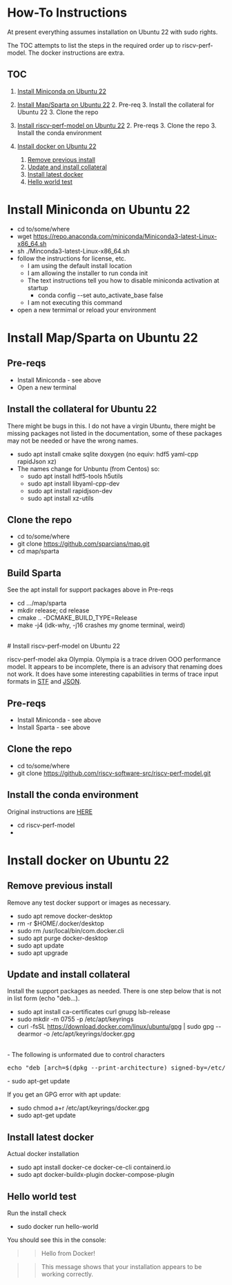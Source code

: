 # How-To Instructions

At present everything assumes installation on Ubuntu 22 with sudo rights.

The TOC attempts to list the steps in the required order up to riscv-perf-model. The docker instructions are extra.

## TOC

1. [Install Miniconda on Ubuntu 22](#install-miniconda-on-ubuntu-22)

1. [Install Map/Sparta on Ubuntu 22](#install-map-sparta-on-ubuntu-22)
    2. Pre-req
    3. Install the collateral for Ubuntu 22
    3. Clone the repo

1. [Install riscv-perf-model on Ubuntu 22](#install-riscv-perf-model-on-ubuntu-22)
    2. Pre-reqs
    3. Clone the repo
    3. Install the conda environment


1. [Install docker on Ubuntu 22](#install-docker-on-ubuntu-22)

    1. [Remove previous install](##remove-previous-install)
    1. [Update and install collateral](##update-and-install-collateral)
    1. [Install latest docker](##install-latest-docker)
    1. [Hello world test](##hello-world-test)

# Install Miniconda on Ubuntu 22

- cd to/some/where
- wget https://repo.anaconda.com/miniconda/Miniconda3-latest-Linux-x86_64.sh
- sh ./Minconda3-latest-Linux-x86_64.sh
- follow the instructions for license, etc. 
    - I am using the default install location
    - I am allowing the installer to run conda init
    - The text instructions tell you how to disable miniconda activation at startup
        - conda config --set auto_activate_base false
    - I am not executing this command
- open a new termimal or reload your environment

# Install Map/Sparta on Ubuntu 22

## Pre-reqs

- Install Miniconda - see above
- Open a new terminal

## Install the collateral for Ubuntu 22

There might be bugs in this. I do not have a virgin Ubuntu, there might be missing packages not listed in the documentation, some of these packages may not be needed or have the wrong names.

- sudo apt install cmake sqlite doxygen (no equiv: hdf5 yaml-cpp rapidJson xz)
- The names change for Unbuntu (from Centos) so:
    - sudo apt install hdf5-tools h5utils
    - sudo apt install libyaml-cpp-dev
    - sudo apt install rapidjson-dev
    - sudo apt install xz-utils

## Clone the repo

- cd to/some/where
- git clone https://github.com/sparcians/map.git
- cd map/sparta

## Build Sparta
 See the apt install for support packages above in  Pre-reqs

- cd .../map/sparta
- mkdir release; cd release
- cmake .. -DCMAKE_BUILD_TYPE=Release
- make -j4   (idk-why, -j16 crashes my gnome terminal, weird)

<br/>
# Install riscv-perf-model on Ubuntu 22

riscv-perf-model aka Olympia. Olympia is a trace driven OOO performance model. It appears to be incomplete, there is an advisory that renaming does not work. It does have some interesting capabilities in terms of trace input formats in [STF](https://github.com/sparcians/stf_spec) and [JSON](https://github.com/riscv-software-src/riscv-perf-model/tree/master/traces#json-inputs).

## Pre-reqs

- Install Miniconda - see above
- Install Sparta - see above

## Clone the repo

- cd to/some/where
- git clone https://github.com/riscv-software-src/riscv-perf-model.git


## Install the conda environment

Original instructions are [HERE](https://github.com/riscv-software-src/riscv-perf-model/tree/master/conda)

- cd riscv-perf-model
- 

# Install docker on Ubuntu 22
## Remove previous install  

Remove any test docker support or images as necessary.

- sudo apt remove docker-desktop
- rm -r $HOME/.docker/desktop
- sudo rm /usr/local/bin/com.docker.cli
- sudo apt purge docker-desktop
- sudo apt update
- sudo apt upgrade
## Update and install collateral

Install the support packages as needed. There is one step below that is not in list form (echo "deb...). 

- sudo apt install ca-certificates curl gnupg lsb-release
- sudo mkdir -m 0755 -p /etc/apt/keyrings
- curl -fsSL https://download.docker.com/linux/ubuntu/gpg | sudo gpg --dearmor -o /etc/apt/keyrings/docker.gpg
<br />
- The following is unformated due to control characters
<pre>
echo "deb [arch=$(dpkg --print-architecture) signed-by=/etc/apt/keyrings/docker.gpg] https://download.docker.com/linux/ubuntu $(lsb_release -cs) stable" | sudo tee /etc/apt/sources.list.d/docker.list > /dev/null
</pre>
- sudo apt-get update

If you get an GPG error with apt update:

- sudo chmod a+r /etc/apt/keyrings/docker.gpg
- sudo apt-get update

## Install latest docker

Actual docker installation

- sudo apt install docker-ce docker-ce-cli containerd.io 
- sudo apt docker-buildx-plugin docker-compose-plugin

## Hello world test

Run the install check

- sudo docker run hello-world

You should see this in the console:

> > Hello from Docker!

> > This message shows that your installation appears to be working correctly.




